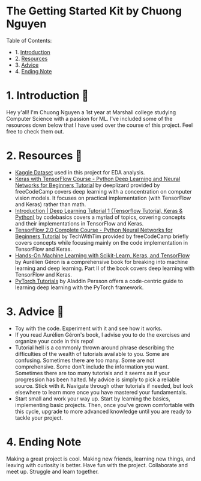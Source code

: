 # The Getting Started Kit by Chuong Nguyen

<div class="alert alert-block alert-info">
Table of Contents: <br>
<ul>
    <li>1. <a href="https://github.com/chuongnguyen26/EDA_Project-1/blob/main/resources.md#1-introduction-">Introduction</a></li>
    <li>2. <a href="https://github.com/chuongnguyen26/EDA_Project-1/blob/main/resources.md#2-resources-">Resources</a></li>
    <li>3. <a href="https://github.com/chuongnguyen26/EDA_Project-1/blob/main/resources.md#3-advice-">Advice</a></li>
    <li>4. <a href="https://github.com/chuongnguyen26/EDA_Project-1/blob/main/resources.md#4-ending-note">Ending Note</a></li>
</ul>
</div>

# 1. Introduction 👋

Hey y'all! I'm Chuong Nguyen a 1st year at Marshall college studying Computer Science with a passion for ML. I've included some of the resources down below that I have used over the course of this project. Feel free to check them out.

# 2. Resources 📘

- [Kaggle Dataset](https://www.kaggle.com/datasets/vagnerbessa/average-car-prices-bazil) used in this project
for EDA analysis.
- [Keras with TensorFlow Course - Python Deep Learning and Neural Networks for Beginners Tutorial](https://www.youtube.com/watch?v=qFJeN9V1ZsI&t=3811s) by deeplizard provided by freeCodeCamp covers deep learning with a concentration on computer vision models. It focuses on practical implementation (with TensorFlow and Keras) rather than math.
- [Introduction | Deep Learning Tutorial 1 (Tensorflow Tutorial, Keras & Python)](https://www.youtube.com/watch?v=Mubj_fqiAv8&list=PLeo1K3hjS3uu7CxAacxVndI4bE_o3BDtO) by codebasics covers a myriad of topics, covering concepts and their implementations in TensorFlow and Keras.
- [TensorFlow 2.0 Complete Course - Python Neural Networks for Beginners Tutorial](https://www.youtube.com/watch?v=tPYj3fFJGjk&t=21s) by TechWithTim provided by freeCodeCamp briefly covers concepts while focusing mainly on the code implementation in TensorFlow and Keras.
- [Hands-On Machine Learning with Scikit-Learn, Keras, and TensorFlow](https://drive.google.com/drive/folders/1Cf4wpLLBomt-V6HDScNnOYLDfarcjjyZ) by Aurélien Géron is a comprehensive book for breaking into machine learning and deep learning. Part II of the book covers deep learning with TensorFlow and Keras.
- [PyTorch Tutorials](https://www.youtube.com/watch?v=2S1dgHpqCdk&list=PLhhyoLH6IjfxeoooqP9rhU3HJIAVAJ3Vz) by Aladdin Persson offers a code-centric guide to learning deep learning with the PyTorch framework.

# 3. Advice 🤔

- Toy with the code. Experiment with it and see how it works.
- If you read Aurélien Géron's book, I advise you to do the exercises and organize your code in this repo!
- Tutorial hell is a commonly thrown around phrase describing the difficulties of the wealth of tutorials available to you. Some are confusing. Sometimes there are too many. Some are not comprehensive. Some don't include the information you want. Sometimes there are too many tutorials and it seems as if your progression has been halted. My advice is simply to pick a reliable source. Stick with it. Navigate through other tutorials if needed, but look elsewhere to learn more once you have mastered your fundamentals.
- Start small and work your way up. Start by learning the basics, implementing basic projects. Then, once you've grown comfortable with this cycle, upgrade to more advanced knowledge until you are ready to tackle your project. 

# 4. Ending Note

Making a great project is cool. Making new friends, learning new things, and leaving with curiosity is better. Have fun with the project. Collaborate and meet up. Struggle and learn together.


